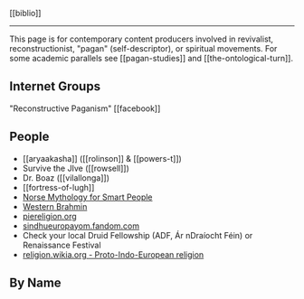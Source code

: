 [[biblio]]

---

This page is for contemporary content producers involved in revivalist, reconstructionist, "pagan" (self-descriptor), or spiritual movements. For some academic parallels see [[pagan-studies]] and [[the-ontological-turn]].


## Internet Groups
"Reconstructive Paganism" [[facebook]]
## People
- [[aryaakasha]] ([[rolinson]] & [[powers-t]])
- Survive the JIve ([[rowsell]])
- Dr. Boaz ([[vilallonga]])
- [[fortress-of-lugh]]
- [Norse Mythology for Smart People](https://norse-mythology.org/indo-europeans-matter/)
- [Western Brahmin](https://www.youtube.com/channel/UCeRtNNwWKfD0VWA5V1-rkow/videos)
- [piereligion.org](http://piereligion.org/)
- [sindhueuropayom.fandom.com](https://sindhueuropayom.fandom.com/wiki/Indo-European-Wikia)
- Check your local Druid Fellowship (ADF, Ár nDraíocht Féin) or Renaissance Festival
- [religion.wikia.org - Proto-Indo-European religion](https://religion.wikia.org/wiki/Proto-Indo-European-religion)

## By Name